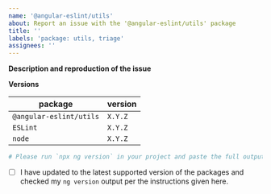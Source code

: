 ```yaml
---
name: '@angular-eslint/utils'
about: Report an issue with the '@angular-eslint/utils' package
title: ''
labels: 'package: utils, triage'
assignees: ''
---
```


<!--
Please don't ignore this template.

If you ignore it, we're just going to respond asking you to fill it out, which wastes everyone's time.
The more relevant information you can include, the faster we can find the issue and fix it without asking you for more info.
-->

<!--
🚨 STOP 🚨 𝗦𝗧𝗢𝗣 🚨 𝑺𝑻𝑶𝑷 🚨

This issue template is only for problems specifically with the `@angular-eslint/utils` package.
That means you should only use this template if there are problems with the utilities for creating Angular ESLint rules.

If you have a problem with a specific lint rule, please back out and select the `@angular-eslint/eslint-plugin` or `@angular-eslint/eslint-plugin-template` issue template, depending on where the rule lives.
-->

**Description and reproduction of the issue**

<!--
Please consider creating an isolated reproduction repo to make it easy for the volunteer maintainers debug your issue.
-->

**Versions**

| package                            | version |
| ---------------------------------- | ------- |
| `@angular-eslint/utils`            | `X.Y.Z` |
| `ESLint`                           | `X.Y.Z` |
| `node`                             | `X.Y.Z` |

```sh
# Please run `npx ng version` in your project and paste the full output here:


```

<!--
^ **Before submitting the issue** please check that output from `ng version` carefully.

Is there any inconsistency between your major version numbers? E.g. if you see `@angular-devkit/core` at version `7.x.x` but your `@angular/cli` is a version `11.x.x` it makes sense that you would be experiencing issues.

It's not clear how workspaces can end up in this state, but fixing it is just a case of installing the correct versions that are intended to work together and verifying the `ng version` output once again.
-->

- [ ] I have updated to the latest supported version of the packages and checked my `ng version` output per the instructions given here.
